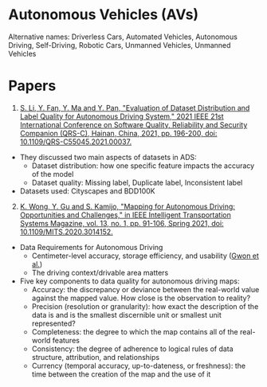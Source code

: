 # Autonomous Vehicles (AVs)
Alternative names: Driverless Cars, Automated Vehicles, Autonomous Driving, Self-Driving, Robotic Cars, Unmanned Vehicles, Unmanned Vehicles

# Papers

1.  [S. Li, Y. Fan, Y. Ma and Y. Pan, "Evaluation of Dataset Distribution and Label Quality for Autonomous Driving System,"
2021 IEEE 21st International Conference on Software Quality, Reliability and Security Companion (QRS-C), Hainan, China, 2021, pp. 196-200, doi: 10.1109/QRS-C55045.2021.00037.](https://ieeexplore.ieee.org/abstract/document/9742177)
- They discussed two main aspects of datasets in ADS:
    - Dataset distribution: how one specific feature impacts the accuracy of the model
    - Dataset quality: Missing label, Duplicate label, Inconsistent label
- Datasets used: Cityscapes and BDD100K

2. [K. Wong, Y. Gu and S. Kamijo, "Mapping for Autonomous Driving: Opportunities and Challenges," in IEEE Intelligent Transportation Systems Magazine, vol. 13, no. 1, pp. 91-106, Spring 2021, doi: 10.1109/MITS.2020.3014152.
](https://ieeexplore.ieee.org/abstract/document/9211790)
- Data Requirements for Autonomous Driving
    - Centimeter-level accuracy, storage efficiency, and usability ([Gwon et al.](https://ieeexplore.ieee.org/document/7420749/definitions?ctx=definitions))
    - The driving context/drivable area matters
- Five key components to data quality for autonomous driving maps:
    - Accuracy: the discrepancy or deviance between the real-world value against the mapped value. How close is the observation to reality? 
    - Precision (resolution or granularity): how exact the description of the data is and is the smallest discernible unit or smallest unit represented?
    - Completeness: the degree to which the map contains all of the real-world features
    - Consistency: the degree of adherence to logical rules of data structure, attribution, and relationships
    - Currency (temporal accuracy, up-to-dateness, or freshness): the time between the creation of the map and the use of it
